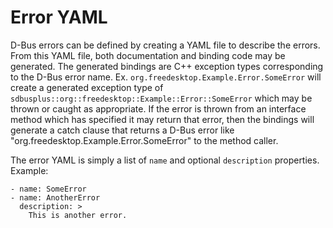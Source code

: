 # Error YAML

D-Bus errors can be defined by creating a YAML file to describe the errors.
From this YAML file, both documentation and binding code may be generated.
The generated bindings are C++ exception types corresponding to the D-Bus
error name.  Ex. `org.freedesktop.Example.Error.SomeError` will create a
generated exception type of
`sdbusplus::org::freedesktop::Example::Error::SomeError` which may be thrown
or caught as appropriate.  If the error is thrown from an interface method
which has specified it may return that error, then the bindings will generate
a catch clause that returns a D-Bus error like
"org.freedesktop.Example.Error.SomeError" to the method caller.

The error YAML is simply a list of `name` and optional `description` properties.
Example:
```
- name: SomeError
- name: AnotherError
  description: >
    This is another error.
```

